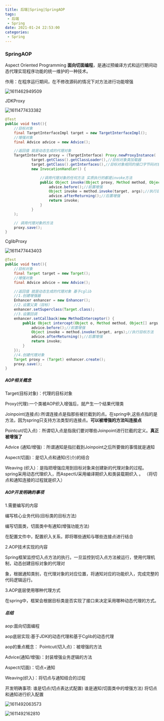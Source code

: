 ```yaml
---
title: 后端|Spring|SpringAOP
tags:
 - 后端
 - Spring
date: 2021-01-24 22:53:00
categories:
 - Spring
---
```




### SpringAOP

Aspect Oriented Programming **面向切面编程**，是通过预编译方式和运行期间动态代理实现程序功能的统一维护的一种技术。

<!--more-->

作用：在程序运行期间，在不修改源码的情况下对方法进行功能增强

![1611462949509](C:\Users\ADMINI~1\AppData\Local\Temp\1611462949509.png)



JDKProxy

![1611477433382](C:\Users\ADMINI~1\AppData\Local\Temp\1611477433382.png)

```java
@Test
public void test(){
    //目标对象
    final TargetInterfaceImpl target = new TargetInterfaceImpl();
    //增强对象
    final Advice advice = new Advice();

    //返回值 就是动态生成的代理对象
    TargetInterface proxy = (TargetInterface) Proxy.newProxyInstance(
            target.getClass().getClassLoader(),//目标对象类加载器
            target.getClass().getInterfaces(),//目标对象相同的接口字节码对象数组
            new InvocationHandler() {

                //调用代理对象的任何方法 实质执行的都是invoke方法
                public Object invoke(Object proxy, Method method, Object[] args) throws Throwable {
                    advice.before();//前置增强
                    Object invoke = method.invoke(target, args);//执行目标方法
                    advice.afterReturning();//后置增强
                    return invoke;
                }
            }
    );

    // 调用代理对象的方法
    proxy.save();
}
```



CglibProxy

![1611477443403](C:\Users\ADMINI~1\AppData\Local\Temp\1611477443403.png)

```java
@Test
public void test(){
    //目标对象
    final Target target = new Target();
    //增强对象
    final Advice advice = new Advice();

    //返回值 就是动态生成的代理对象 基于cglib
    //1.创建增强器
    Enhancer enhancer = new Enhancer();
    //2.设置父类（目标）
    enhancer.setSuperclass(Target.class);
    //3.设置回调
    enhancer.setCallback(new MethodInterceptor() {
        public Object intercept(Object o, Method method, Object[] args, MethodProxy methodProxy) throws Throwable {
            advice.before();//前置增强
            Object invoke = method.invoke(target, args);//执行目标方法
            advice.afterReturning();//后置增强
            return invoke;
        }
    });
    //4.创建代理对象
    Target proxy = (Target) enhancer.create();
    proxy.save();
}
```



##### AOP相关概念

Target(目标对象)︰代理的目标对象

Proxy(代理):一个类被AOP织入增强后，就产生一个结果代理类

Joinpoint(连接点)∶所谓连接点是指那些被拦截到的点。在spring中,这些点指的是方法，因为spring只支持方法类型的连接点。**可以被增强的方法叫连接点**

Pointcut(切入点)︰所谓切入点是指我们要对哪些Joinpoint进行拦截的定义。**真正被增强了**

Advice (通知/增强)︰所谓通知是指拦截到Joinpoint之后所要做的事情就是通知

Aspect(切面)︰是切入点和通知(引介)的结合

Weaving (织入)︰是指把增强应用到目标对象来创建新的代理对象的过程。spring采用动态代理织入，而AspectU采用编译期织入和类装载期织入 。 （将切点和通知连接的过程就是织入）



##### AOP开发明确的事项

1.需要编写的内容

编写核心业务代码(目标类的目标方法)

编写切面类，切面类中有通知(增强功能方法)

在配置文件中，配置织入关系，即将哪些通知与哪些连接点进行结合

2.AOP技术实现的内容

Spring框架监控切入点方法的执行。一旦监控到切入点方法被运行，使用代理机制，动态创建目标对象的代理对

象，根据通知类别，在代理对象的对应位置，将通知对应的功能织入，完成完整的代码逻辑运行。

3.AOP底层使用哪种代理方式

在spring中，框架会根据目标类是否实现了接口来决定采用哪种动态代理的方式。



##### 总结

aop:面向切面编程

aop底层实现:基于JDK的动态代理和基于Cglib的动态代理

aop的重点概念：
Pointcut(切入点)：被增强的方法

Advice(通知/增强)：封装增强业务逻辑的方法

Aspect(切面)：切点+通知

Weaving(织入)：将切点与通知结合的过程

开发明确事项:
谁是切点(切点表达式配置)
谁是通知(切面类中的增强方法)
将切点和通知进行织入配置

![1611492063573](C:\Users\ADMINI~1\AppData\Local\Temp\1611492063573.png)

![1611492162810](C:\Users\ADMINI~1\AppData\Local\Temp\1611492162810.png)

